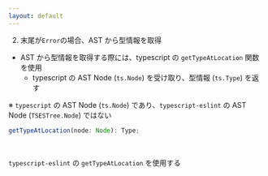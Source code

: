 ```yaml
---
layout: default
---
```


<style scoped>
.slidev-vclick-hidden {
  display: none;
}
</style>

<div class="_bullet">

2. 末尾が`Error`の場合、AST から型情報を取得

<div v-click="1">

* <span v-mark="{at: 2, color: 'red'}">AST</span> から型情報を取得する際には、typescript の `getTypeAtLocation` 関数を使用
  * typescript の AST Node (`ts.Node`) を受け取り、型情報 (`ts.Type`) を返す

<div v-click="[1]" class="mt-20.5" />

<div v-click="2">

※ `typescript` の AST Node (`ts.Node`) であり、`typescript-eslint` の AST Node (`TSESTree.Node`) ではない  

</div>

```ts
getTypeAtLocation(node: Node): Type;
```

</div>

<br />

<p class="text-center text-xl" v-click="3">

`typescript-eslint` の `getTypeAtLocation` を使用する

</p>

</div>

<!-- 
続いて、AST から型情報を取得する実装を行います。

[click] AST から型情報を取得する際には、typescript の `getTypeAtLocation` という関数を使用します。

この関数は、TypeScript の AST ノードを受け取ると、型情報を返す関数です  
つまり、この `getTypeAtLocation` を呼び出すことで、AST から 型情報を取得できるといった感じになります。

[click] ただ、ここで注意したいのは、`getTypeAtLocation`が受け取る AST ノードは、TypeScript の世界の AST ノードであり、`typescript-eslint`が生成する AST ノードではないということです。  
そのため、`typescript-eslint`が生成する AST を`typescript`の AST に変換し、それを`getTypeAtLocation`関数に渡す必要があります

[click] そこで、`typescript-eslint`から提供される、`parserServices`を使用します。  
具体的なコードは、このようになります
-->